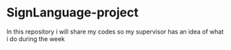 # SignLanguage-project
In this repository i will share my codes so my supervisor has an idea of what i do during the week
